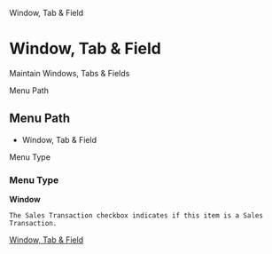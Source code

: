 
Window, Tab & Field
# Window, Tab & Field


Maintain Windows, Tabs & Fields

Menu Path
## Menu Path



- Window, Tab & Field

Menu Type
### Menu Type

**Window**

```
The Sales Transaction checkbox indicates if this item is a Sales Transaction.
```

[Window, Tab & Field](../../functional-guide/window/window-window-tab--field.md)